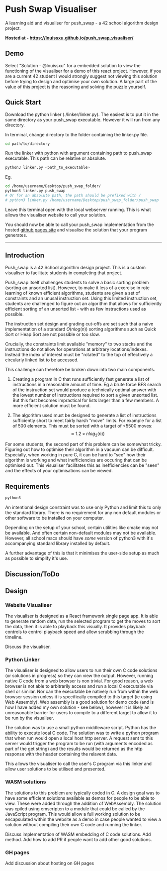 # Push Swap Visualiser

A learning aid and visualiser for push_swap - a 42 school algorithm design project.

**Hosted at - https://louissxu.github.io/push_swap_visualiser/**

## Demo

Select "Solution - @louissxu" for a embedded solution to view the functioning of the visualiser for a demo of this react project. However, if you are a current 42 student I would strongly suggest not viewing this solution before trying to design and optimise your own solution. A large part of the value of this project is the reasoning and solving the puzzle yourself.

## Quick Start

Download the python linker (./linker/linker.py). The easiest is to put it in the same directory as your push_swap executable. However it will run from any directory.

In terminal, change directory to the folder containing the linker.py file.

```bash
cd path/to/directory
```

Run the linker with python with argument containing path to push_swap executable. This path can be relative or absolute.

```bash
python3 linker.py <path_to_executable>
```

Eg.
```bash
cd /home/username/Desktop/push_swap_folder/
python3 linker.py push_swap
# Or for an absolute path, the path should be prefixed with /
# python3 linker.py /home/username/Desktop/push_swap_folder/push_swap
```

Leave this terminal open with the local webserver running. This is what allows the visualiser website to call your solution.

You should now be able to call your push_swap implementation from the hosted [github pages site](https://louissxu.github.io/push_swap_visualiser/) and visualise the solution that your program generates.
___

## Introduction

Push_swap is a 42 School algorithm design project. This is a custom visualiser to facilitate students in completing that project.

Push_swap itself challenges students to solve a basic sorting problem (sorting an unsorted list). However, to make it less of a exercise in rote learning of known efficient algorithms, students are given a set of constraints and an unusal instruction set. Using this limited instruction set, students are challenged to figure out an algorithm that allows for sufficiently efficient sorting of an unsorted list - with as few instructions used as possible.

The instruction set design and grading cut-offs are set such that a naive implementation of a standard $O(n log(n))$ sorting algorithms such as Quick Sort or Heap Sort are not possible or too slow.

Crucially, the constraints limit available "memory" to two stacks and the instructions do not allow for operations at arbitrary locations/indexes. Instead the index of interest must be "rotated" to the top of effectively a circularly linked list to be accessed.

This challenge can therefore be broken down into two main components.
1. Creating a program in C that runs sufficiently fast generate a list of instructions in a reasonable amount of time. Eg a brute force BFS search of the instruction set would produce a technically optimal answer with the lowest number of instructions required to sort a given unsorted list. But this fast becomes impractical for lists larger than a few members. A more efficient solution must be found.

2. The algorithm used must be designed to generate a list of instructions sufficiently short to meet fairly harsh "move" limits. For example for a list of 500 elements. This must be sorted with a target of <5500 moves:
$$\approx 1.2 \times n log_2(n))$$

For some students, the second part of this problem can be somewhat tricky. Figuring out how to optimise their algorithm in a vacuum can be difficult. Especially, when working in pure C, it can be hard to "see" how their algorithm is working and what inefficiencies are occuring that can be optimised out. This visualiser facilitates this as inefficiencies can be "seen" and the effects of your optimisations can be viewed.

## Requirements

```bash
python3
```
An intentional design constraint was to use only Python and limit this to only the standard library. There is no requirement for any non default modules or other software to be installed on your computer.

Depending on the setup of your school, certain utilities like cmake may not be available. And often certain non-default modules may not be available. However, all school macs should have *some* version of python3 with it's accompanying standard library installed by default.

A further advantage of this is that it minimises the user-side setup as much as possible to simplify it's use.

## Discussion/ToDo

## Design

### Website Visualiser

The visualiser is designed as a React framework single page app. It is able to generate random data, run the selected program to get the moves to sort the data, then it is able to playback this visually. It provides playback controls to control playback speed and allow scrubbing through the timeline.

Discuss the visualiser.

### Python Linker

The visualiser is designed to allow users to run their own C code solutions (or solutions in progress) so they can view the output. However, running native C code from a web browser is non trivial. For good reason, a web browser is not able to arbitrarily access and run a local C executable via shell or similar. Nor can the executable be natively run from within the web browser session unless it is specifically compiled to this target (ie using Web Assembly). Web assembly is a good solution for demo code (and is how I have added my own solution - see below), however it is likely an unreasonable barrier for users to compile to a different target to allow it to be run by the visualiser.

The solution was to use a small python middleware script. Python has the ability to execute local C code. The solution was to write a python program that when run would open a local host http server. A request sent to this server would trigger the program to be run (with arguments encoded as part of the get string) and the results would be returned as the http response with the header containing the relavent data.

This allows the visualiser to call the user's C program via this linker and allow user solutions to be utilised and presented.

### WASM solutions

The solutions to this problem are typically coded in C. A design goal was to have some efficient solutions available as demos for people to be able to view. These were added through the addition of WebAssembly. The solution was cpiled using emscripten to a module that could be called by the JavaScript program. This would allow a full working solution to be encapsulated within the website as a demo in case people wanted to view a solution without compiling their own C code and running the linker.

Discuss implementation of WASM embedding of C code solutions. Add method. Add how to add PR if people want to add other good solutions.


### GH pages

Add discussion about hosting on GH pages
